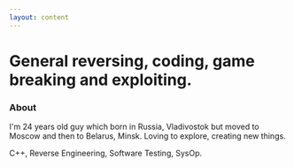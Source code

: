 ```yaml
---
layout: content
---
```


# General reversing, coding, game breaking and exploiting.

### About

I'm 24 years old guy which born in Russia, Vladivostok but moved to Moscow and then to Belarus, Minsk. Loving to explore, creating new things.

C++, Reverse Engineering, Software Testing, SysOp.
